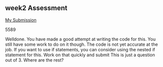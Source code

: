 ## week2 Assessment

[My Submission](https://repl.it/@OlutundeC/DrabLimegreenSupercollider#)

5589

Welldone. You have made a good attempt at writing the code for this.
You still have some work to do on it though. The code is not yet accurate at the job. If you want to use if statements, you can consider using the nested if statement for this. Work on that quickly and submit
This is just a question out of 3. Where are the rest?
